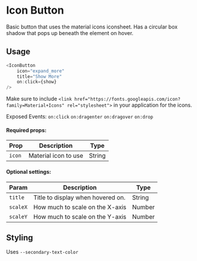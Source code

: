 # Icon Button

Basic button that uses the material icons iconsheet. Has a circular box shadow that pops up beneath the element on hover.

## Usage

```javascript
<IconButton
    icon="expand_more"
    title="Show More"
    on:click={show}
/>
```

Make sure to include `<link href="https://fonts.googleapis.com/icon?family=Material+Icons" rel="stylesheet">` in your application for the icons.

Exposed Events: `on:click` `on:dragenter` `on:dragover` `on:drop`

#### Required props:
Prop | Description | Type
--- | --- | ---
`icon` | Material icon to use | String


#### Optional settings:
Param | Description | Type
--- | --- | ---
`title`| Title to display when hovered on. | String
`scaleX` | How much to scale on the X-axis | Number
`scaleY` | How much to scale on the Y-axis | Number

## Styling

Uses `--secondary-text-color`